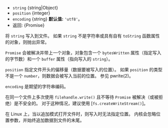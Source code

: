 <!-- YAML
added: v10.0.0
changes:
  - version: v14.12.0
    pr-url: https://github.com/nodejs/node/pull/34993
    description: The `string` parameter will stringify an object with an
                 explicit `toString` function.
  - version: v14.0.0
    pr-url: https://github.com/nodejs/node/pull/31030
    description: The `string` parameter won't coerce unsupported input to
                 strings anymore.
-->

* `string` {string|Object}
* `position` {integer}
* `encoding` {string} **默认值:** `'utf8'`。
* 返回: {Promise}

将 `string` 写入到文件。
如果 `string` 不是字符串或具有自有 `toString` 函数属性的对象，则抛出异常。


`Promise` 会被解决并带上一个对象，对象包含一个 `bytesWritten` 属性（指定写入的字节数）和一个 `buffer` 属性（指向写入的 `string`）。

`position` 指定文件开头的偏移量（数据要被写入的位置）。
如果 `position` 的类型不是一个 `number`，则数据会被写入当前的位置。
参见 pwrite(2)。

`encoding` 是期望的字符串编码。

在同一个文件上多次使用 `filehandle.write()` 且不等待 `Promise` 被解决（或被拒绝）是不安全的。
对于这种情况，建议使用 [`fs.createWriteStream()`]。

在 Linux 上，当以追加模式打开文件时，则写入时无法指定位置。
内核会忽略位置参数，并始终追加数据到文件的末尾。


